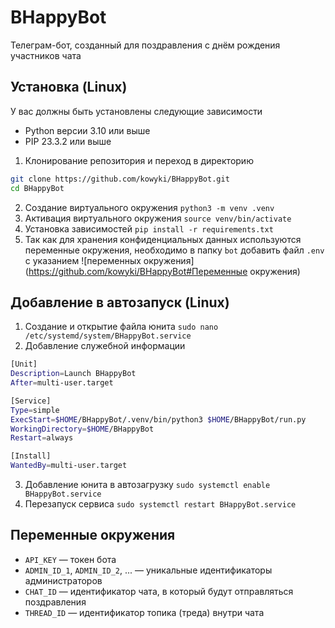 # BHappyBot
Телеграм-бот, созданный для поздравления с днём рождения участников чата
## Установка (Linux)
У вас должны быть установлены следующие зависимости
- Python версии 3.10 или выше
- PIP 23.3.2 или выше

1. Клонирование репозитория и переход в директорию
```sh
git clone https://github.com/kowyki/BHappyBot.git
cd BHappyBot
```
2. Создание виртуального окружения
`python3 -m venv .venv`
3. Активация виртуального окружения
`source venv/bin/activate`
4. Установка зависимостей
`pip install -r requirements.txt`
5. Так как для хранения конфиденциальных данных используются переменные окружения, необходимо в папку `bot` добавить файл `.env` с указанием ![переменных окружения](https://github.com/kowyki/BHappyBot#Переменные окружения)
## Добавление в автозапуск (Linux)
1. Создание и открытие файла юнита
`sudo nano /etc/systemd/system/BHappyBot.service`
2. Добавление служебной информации
```sh
[Unit]
Description=Launch BHappyBot
After=multi-user.target

[Service]
Type=simple
ExecStart=$HOME/BHappyBot/.venv/bin/python3 $HOME/BHappyBot/run.py
WorkingDirectory=$HOME/BHappyBot
Restart=always

[Install]
WantedBy=multi-user.target
```
3. Добавление юнита в автозагрузку
`sudo systemctl enable BHappyBot.service`
4. Перезапуск сервиса
`sudo systemctl restart BHappyBot.service`
## Переменные окружения
- `API_KEY` — токен бота
- `ADMIN_ID_1`, `ADMIN_ID_2`, ... — уникальные идентификаторы администраторов
- `CHAT_ID` — идентификатор чата, в который будут отправляться поздравления
- `THREAD_ID` — идентификатор топика (треда) внутри чата